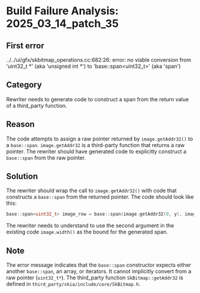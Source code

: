 # Build Failure Analysis: 2025_03_14_patch_35

## First error

../../ui/gfx/skbitmap_operations.cc:682:26: error: no viable conversion from 'uint32_t *' (aka 'unsigned int *') to 'base::span<uint32_t>' (aka 'span<unsigned int>')

## Category
Rewriter needs to generate code to construct a span from the return value of a third_party function.

## Reason
The code attempts to assign a raw pointer returned by `image.getAddr32()` to a `base::span`. `image.getAddr32` is a third-party function that returns a raw pointer. The rewriter should have generated code to explicitly construct a `base::span` from the raw pointer.

## Solution
The rewriter should wrap the call to `image.getAddr32()` with code that constructs a `base::span` from the returned pointer. The code should look like this:
```c++
base::span<uint32_t> image_row = base::span(image.getAddr32(0, y), image.width());
```
The rewriter needs to understand to use the second argument in the existing code `image.width()` as the bound for the generated span.

## Note
The error message indicates that the `base::span` constructor expects either another `base::span`, an array, or iterators. It cannot implicitly convert from a raw pointer (`uint32_t*`). The third_party function `SkBitmap::getAddr32` is defined in `third_party/skia/include/core/SkBitmap.h`.